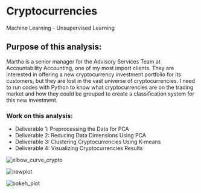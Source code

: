 # Cryptocurrencies
Machine Learning - Unsupervised Learning

## Purpose of this analysis:
Martha is a senior manager for the Advisory Services Team at Accountability Accounting, one of my most import clients.
They are interested in offering a new cryptocurrency investment portfolio for its customers, but they are lost in the vast universe of cryptocurrencies.
I need to run codes with Python to know what cryptocurrencies are on the trading market and how they could be grouped to create a classification system
for this new investment. 

### Work on this analysis:
- Deliverable 1: Preprocessing the Data for PCA
- Deliverable 2: Reducing Data Dimensions Using PCA
- Deliverable 3: Clustering Cryptocurrencies Using K-means
- Deliverable 4: Visualizing Cryptocurrencies Results

![elbow_curve_crypto](elbow_curve_crypto.png)

![newplot](newplot.png)

![bokeh_plot](bokeh_plot.png)
